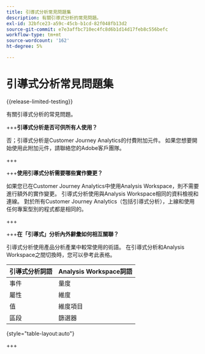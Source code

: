 ```yaml
---
title: 引導式分析常見問題集
description: 有關引導式分析的常見問題。
exl-id: 32bfce23-a59c-45cb-b1cd-82f048fb13d2
source-git-commit: e7e3affbc710ec4fc8d6b1d14d17feb8c556befc
workflow-type: tm+mt
source-wordcount: '162'
ht-degree: 5%

---
```


# 引導式分析常見問題集

{{release-limited-testing}}

有關引導式分析的常見問題。

+++**引導式分析是否可供所有人使用？**

否；引導式分析是Customer Journey Analytics的付費附加元件。 如果您想要開始使用此附加元件，請聯絡您的Adobe客戶團隊。

+++

+++**使用引導式分析需要哪些實作變更？**

如果您已在Customer Journey Analytics中使用Analysis Workspace，則不需要進行額外的實作變更。 引導式分析使用與Analysis Workspace相同的資料檢視和連線。 對於所有Customer Journey Analytics（包括引導式分析），上線和使用任何專案型別的程式都是相同的。

+++

+++**在「引導式」分析內外辭彙如何相互關聯？**

引導式分析使用產品分析產業中較常使用的術語。 在引導式分析和Analysis Workspace之間切換時，您可以參考此表格。

| 引導式分析詞語 | Analysis Workspace詞語 |
| --- | --- |
| 事件 | 量度 |
| 屬性 | 維度 |
| 值 | 維度項目 |
| 區段 | 篩選器 |

{style="table-layout:auto"}

+++
